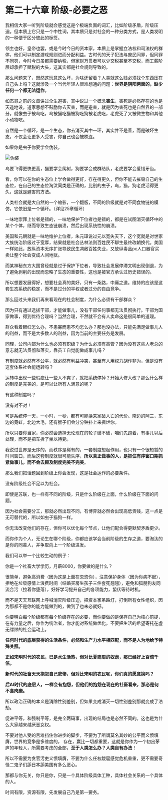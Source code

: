 # 第二十六章 阶级-必要之恶

我相信大家一听到阶级就会感觉这是个极端负面的词汇，比如阶级矛盾，阶级压迫。但本质上它只是一个中性词，其本质只是对社会的一种分类方式，是人类发明的一种便于区分彼此的标签。

领主也好，皇帝也罢，或是今时今日的资本家，本质上是掌握立法权和司法权的群体，他们可以制定游戏规则进而分配利益。古时代的天子犯法与庶民同罪，但同罪不同罚，今时今日虽都需要纳税，但家财万贯者可以少交税甚至不交税，而工薪阶层却承担了赋税的大头，这其实都是社会规则导致的。

那么问题来了，既然这玩意这么坏，为啥还留着？人类就这么贱必须找个东西压在自己头上吗？这就涉及一个当代年轻人很难想通的问题：**世界是阴阳两面的，缺少任何一个都无法运作**。

如杰哥之前的文章讲过全生避害，其中说过一个概念**害生**，害死是必然存在的也是天造地设，道家思想不鼓励你去灭害，而是避害，就是因为害死也是自然界的一部分。就像虫子被鸟吃，鸟被猫吃猫被狗吃狗被老虎吃，老虎死了又被微生物和其他小动物吃。

自然是一个循环，是一个生态，你去消灭其中一环，其实并不是善，而是破坏生态，不仅会让更多人受害，你自己也会被株连。

如果你是虫子你要学会伪装。

![伪装](/image/meta_cognition-26.png)

鸟要飞得更快更高，猫要学会爬树，狗要学会成群结队，老虎要学会爱惜牙齿。

看，你可以在你的生态位上学会做得更好，存在得更久，但你不能去摧毁自己的生态位，在自己的生态位淘汰同类是正确的，比别的虫子，鸟，猫，狗老虎活得更久，这就是避害的方法。

人类社会就是大自然的一个缩影，一个翻版，不同的阶级就是对不同食物链的模仿，它依旧是一个循环。（详见25章循环）

一味地崇拜上位者是错的，一味地保护下位者也是错的，都是在试图消灭循环中的某个个体，继而导致生态链崩溃，然后出现系统性的崩溃。

美国和元朝就是一味地维护上位者，朱元璋说过元以宽失天下，这个宽就是对世家大族统治阶级过于宽厚，结果就是社会丛林法则百姓民不聊生最终改朝换代。美国一样如此，放纵资本无序扩张导致民生凋敝百姓失业，又放纵毒品pc人口器官买卖让整个社会变成人间地狱。

而某神秘东方大国曾经就是过于保护下位者，导致社会发展停滞文明出现倒退，为了避免剥削的出现而忽略了生态的重要性，这也是被官方承认过历史错误的。

所以想要发展得好，想要社会真的美好，只有一条路，中庸之道。维持的应该是这套生态系统的稳定，而不是过分的平权或者过分的自由竞争。

那么回过头来我们再来看现在的社会制度，为什么必须有干部群众？

因为只有通过选拔干部，才能做事儿，没有干部任何事都无法贯彻执行。干部为国家做事，得到优待合理吗？当然合理，不然就不会有人卖命这是很简单的道理。

群众看着眼红怎么办，不患寡而患不均怎么办？那也没办法，只能先满足做事儿人的利益，而不是大多数人的利益，因为当前的主要任务是发展。

同理，公司内部为什么也必须有职级？为什么必须有高管？因为没有这些人老总的意志就无法贯彻和落实，靠员工自觉能做成事儿吗？

有制度就必然有不公平，就必然有利益冲突，甚至有人用权力胡作非为，但是没有这套体系社会能运转吗？

运转中出现一些瑕疵让一些人不爽了，就把系统停掉？开始大修大改？那么什么样的制度是完美的，是可以让所有人满意的呢？

有这种制度吗？

没有对不对！

可是系统停一天，一小时，一秒，都有可能换来家破人亡的代价。南边的阿三，东边的霓虹，北边大毛，还有猴子们会分分钟扑上来撕烂你。

所以只要你当家，你必然会选择无论现在的轮子破不破，咱们先跑着，有事儿以后处理，而不是把车拆了坐以待毙。

我说过世界是无序的，而秩序是稀有的，一套制度想起作用，也只有一个很短暂的时间窗口，而后这套制度就很可能失序，**所以真正做事的人，是抓住有序窗口期抓紧做事儿，而不会去顾及制度完美不完美**。

那么我们把话题回到阶级上你会发现，这是社会运作的必要条件。

没有阶级社会不足以为社会。

即使是苏联，也一样有不同的阶级，只是什么阶级在上面，什么阶级在下面的问题。

因为社会需要分工，那就必然出现不同，有博弈就必然会出现高低贵贱，这一点是无可替代的，所以如虫子猫狗一样。

你无法改变他们的存在，但你可以优化每个节点，让他们配合得更默契矛盾更少。

而你作为个人，无论生在哪个阶级，你都应该学会当前阶级的生存之道，要淘汰的是你的同辈人，并争取向上一个阶级进发。

我们可以举一个比较生动的例子：

你是一个社畜大学学历，月薪8000，你要做的是什么？

很简单，避免高消费（因为这是上面在忽悠你），注意保护身体（因为你病不起），拒绝在垃圾感情上浪费时间（结婚买房生孩子三件套死翘翘），避免和狐朋狗友同流合污（拉着你堕落），好好学习提升自己的各项能力，蛰伏等待时机。

而不是天天互联网上呼喊消灭阶级压迫，把资本家吊路灯，打倒所有女性组织，因为那都不是你的能力能做到的，做到了也未必就好。

你要明白每个阶级都有每个阶级存在的必要，而你要做的是保存自己为核心前提，在有力量之后，你作为统治者，你才能对系统做优化。不要把生活的希望寄托在虚无缥缈的社会运动上。

**任何时代的底层获得的生活条件，必然和生产力水平相匹配，而不是人为地给予特殊关照。**

**正如宋明时代的农民，已是水生活热，但对比夏商周的奴隶，那已经好上百倍千倍。**

**新时代的社畜天天抱怨自己悲惨，但对比宋明的农民呢，你们真的愿意换吗？**

**后AI时代的底层人，一样会有抱怨，但他们的抱怨在现在的社畜看来，那必是何不食肉糜。**

所以政治正确的本义是消除性别差别，但如果变成消灭一切性别差别那就变成了浩劫。

促进平等，和强制平等，是完全两码事，出现的结局也是必然不同的。这也是为什么大家越来越厌恶女权。

不要对他人受的苦难挡住你进步的脚步，不要为了所谓莫名其妙的公平而义愤填膺，世界的竞争是多维度的，
存在，赢比一切都重要，这就是你作为一个初出茅庐的年轻人，所需要考虑的全部，**至于人类怎么办？人类自有办法**！

所以不需要为贪官污吏义愤填膺，不要为什么任权跋扈感觉危机重重，更不需要奇怪二鬼子们舔日本舔美国有多么恶心。

那都与你无关，你只是你，只是一个具体阶级具体工种，具体社会关系的一个具体的人。

时间有限，资源有限，先发展自己乃是第一要务。

